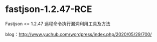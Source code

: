 ﻿# fastjson-1.2.47-RCE
Fastjson &lt;= 1.2.47 远程命令执行漏洞利用工具及方法

blog：http://www.yuchub.com/wordpress/index.php/2020/05/29/700/
